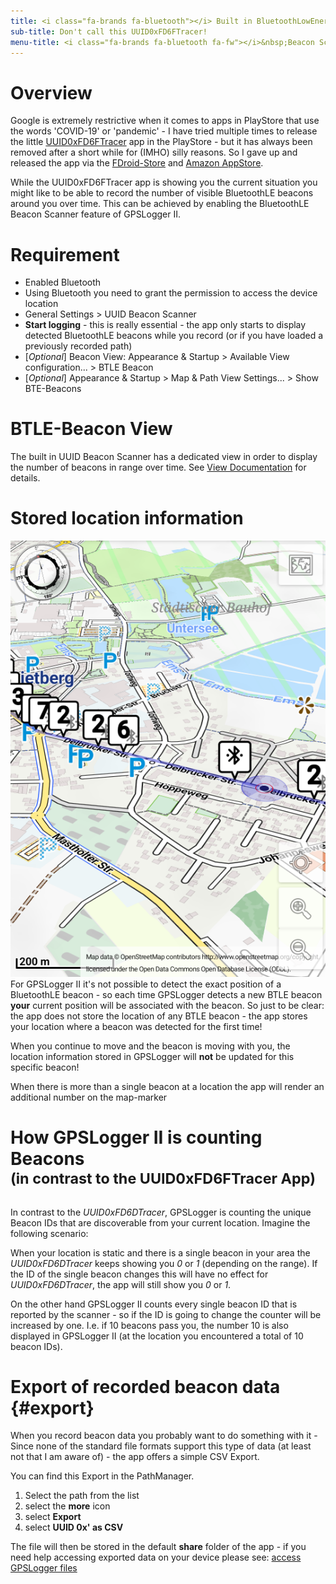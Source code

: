 ```yaml
---
title: <i class="fa-brands fa-bluetooth"></i> Built in BluetoothLowEnergy Beacon Scanner
sub-title: Don't call this UUID0xFD6FTracer!
menu-title: <i class="fa-brands fa-bluetooth fa-fw"></i>&nbsp;Beacon Scanner
---
```


# Overview

Google is extremely restrictive when it comes to apps in PlayStore that use the words 'COVID-19' or 'pandemic' - I have
tried multiple times to release the little [UUID0xFD6FTracer](https://github.com/marq24/UUID0xFD6FTracer) app in the
PlayStore - but it has always been removed after a short while for (IMHO) silly reasons. So I gave up and released the
app via the [FDroid-Store](https://f-droid.org/app/com.emacberry.uuid0xfd6fscan) and
[Amazon AppStore](https://www.amazon.com/gp/product/B08CY7JY1P).

While the UUID0xFD6FTracer app is showing you the current situation you might like to be able to record the number
of visible BluetoothLE beacons <!-- (with a specific UUID) --> around you over time. This can be achieved by enabling the
BluetoothLE Beacon Scanner feature of GPSLogger II.

# Requirement

- Enabled Bluetooth
- Using Bluetooth you need to grant the permission to access the device location
- General Settings > UUID Beacon Scanner <i class="fa-solid fa-toggle-on"></i>
- **Start logging** - this is really essential - the app only starts to display detected BluetoothLE beacons while you
  record (or if you have loaded a previously recorded path)
- [_Optional_] Beacon View: Appearance & Startup > Available View configuration... > BTLE Beacon <i class="fa-solid fa-toggle-on"></i>  
- [_Optional_] Appearance & Startup > Map & Path View Settings... > Show BTE-Beacons <i class="fa-solid fa-square-check"></i>   

# BTLE-Beacon View

The built in UUID Beacon Scanner has a dedicated view in order to display the number of beacons in range over time.
See [View Documentation](./1200-views.html#btle-beacon-view) for details.

# Stored location information

<span class="shot">![btle-beacons-on-map](/assets/img/gpsl/btle-beacons-on-map.png)</span> For GPSLogger II it's not
possible to detect the exact position of a BluetoothLE beacon - so each time GPSLogger detects a new BTLE beacon
**your** current position will be associated with the beacon. So just to be clear: the app does not store the location
of any BTLE beacon - the app stores your location where a beacon was detected for the first time!

When you continue to move and the beacon is moving with you, the location information stored in GPSLogger will **not**
be updated for this specific beacon!

When there is more than a single beacon at a location the app will render an additional number on the map-marker 

# How GPSLogger II is counting Beacons<br/><sup>(in contrast to the UUID0xFD6FTracer App)</sup>

In contrast to the _UUID0xFD6DTracer_, GPSLogger is counting the unique Beacon IDs that are discoverable from your
current location. Imagine the following scenario:

When your location is static and there is a single beacon in your area the _UUID0xFD6DTracer_ keeps showing you _0_ or
_1_ (depending on the range). If the ID of the single beacon changes this will have no effect for _UUID0xFD6DTracer_,
the app will still show you _0_ or _1_.

On the other hand GPSLogger II counts every single beacon ID that is reported by the scanner - so if the ID is going
to change the counter will be increased by one. I.e. if 10 beacons pass you, the number 10 is also displayed in
GPSLogger II (at the location you encountered a total of 10 beacon IDs).

# Export of recorded beacon data {#export}

When you record beacon data you probably want to do something with it - Since none of the standard file formats
support this type of data (at least not that I am aware of) - the app offers a simple CSV Export.

You can find this Export in the PathManager.
1. Select the path from the list
2. select the <i class="fa-solid fa-circle-chevron-down"></i> **more** icon
3. select <i class="fa-solid fa-floppy-disk"></i> **Export**
4. select **UUID 0x' as CSV**

The file will then be stored in the default **share** folder of the app - if you need help accessing exported data on
your device please see: [access GPSLogger files](./5000-export.html#access-exported-files-in-the-share-folder)
